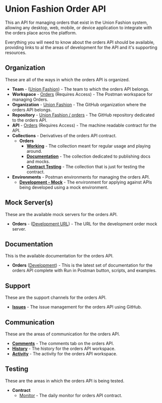 # Union Fashion Order API
This an API for managing orders that exist in the Union Fashion system, allowing any desktop, web, mobile, or device application to integrate with the orders place acros the platform.

Everything you will need to know about the orders API should be available, providing links to al the areas of development for the API and it's supporting resources.

## Organization
These are all of the ways in which the orders API is organized.

- **Team** - ([Union Fashion](https://union-fashion.postman.co/team)) - The team to which the orders API belongs.
- **Workspace** - [Orders](https://union-fashion.postman.co/workspaces/67f9508f-a375-4a65-8450-b7f0aabc4cc4/apis) (Requires Access) - The Postman workspace for managing Orders.
- **Organization** - [Union Fashion](https://github.com/union-fashion) - The GitHub organization where the orders API belongs.
- **Repository** - [Union Fashion / orders](https://github.com/union-fashion/orders) - The GitHub repository dedicated to the orders API.
- **API** - [Orders](https://union-fashion.postman.co/apis/b06cd7bd-51a8-40df-a036-d5cec42700c6?version=e9d51adf-9738-4e58-9c76-b0d11c196d1d) (Requires Access) - The machine readable contract for the API.
- **Collections** - Derivatives of the orders API contract.
  - **Orders**
    - [**Working**](https://union-fashion.postman.co/collections/10394726-5d172ec2-d989-4f99-beb1-8ad17294af21) - The collection meant for regular usage and playing around.
    - [**Documentation**](https://union-fashion.postman.co/collections/10394726-30ed1ac4-3b48-4a2b-83b7-986bc68acfc0) - The collection dedicated to publishing docs and mocks.
    - [**Contract Testing**](https://union-fashion.postman.co/collections/10394726-c9a6be0b-b1ce-48d0-9f20-6c88dec22f7c) - The collection that is just for testing the contract.
- **Environments** - Postman environments for managing the orders API.
    - [**Development - Mock**](https://union-fashion.postman.co/environments/10394726-3321a268-3a70-43c7-981e-c204cc5f5fd7?workspace=67f9508f-a375-4a65-8450-b7f0aabc4cc4) - The environment for applying against APIs being developed using a mock environment.

## Mock Server(s)
These are the available mock servers for the orders API.

- **Orders** - ([Development URL](https://1bc5667d-f54b-4940-a280-977e2e6d53e1.mock.pstmn.io)) - The URL for the development order mock server.

## Documentation
This is the available documentation for the orders API.

- **Orders** ([Development](https://documenter.getpostman.com/view/10394726/SzYXXzLu?version=latest)) - This is the latest set of documentation for the orders API complete with Run in Postman button, scripts, and examples.

## Support
These are the support channels for the orders API.

- [**Issues**](https://github.com/union-fashion/orders/issues) - The issue management for the orders API using GitHub.

## Communication
These are the areas of communication for the orders API.

- [**Comments**](https://union-fashion.postman.co/apis/1f0e6048-ff37-4bf2-b12f-615df0666bd4?version=77ba0be4-d417-4453-82c6-238ff53d5577) - The comments tab on the orders API.
- [**History**](https://union-fashion.postman.co/workspaces/67f9508f-a375-4a65-8450-b7f0aabc4cc4/history) - The history for the orders API workspace.
- [**Activity**](https://union-fashion.postman.co/workspaces/67f9508f-a375-4a65-8450-b7f0aabc4cc4/activity) - The activity for the orders API workspace.

## Testing
These are the areas in which the orders API is being tested.

- **Contract**
  - [Monitor](https://union-fashion.postman.co/monitors/1ea73007-dcc3-42b0-8b82-5a8c983bf84c?job=1ea73007-f318-4f10-accc-54cb7f398dbc&result=success&result=failure&result=error&result=abort&trigger=api&trigger=schedule&trigger=webhook&workspace=67f9508f-a375-4a65-8450-b7f0aabc4cc4) - The daily monitor for orders API contract.
